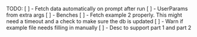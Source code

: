 
TODO:
[ ] - Fetch data automatically on prompt after run
[ ] - UserParams from extra args
[ ] - Benches
[ ] - Fetch example 2 properly. This might need a timeout and a check to make sure the db is updated
[ ] - Warn if example file needs filling in manually
[ ] - Desc to support part 1 and part 2
